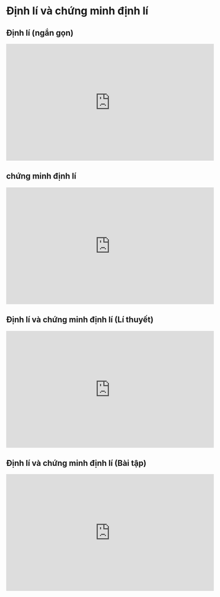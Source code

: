 # Định lí và chứng minh định lí
## Định lí (ngắn gọn)
<iframe width="560" height="315" src="https://www.youtube.com/embed/v-_7KGb7LLE?si=5efTmbvNQPk8wujY" title="YouTube video player" frameborder="0" allow="accelerometer; autoplay; clipboard-write; encrypted-media; gyroscope; picture-in-picture; web-share" referrerpolicy="strict-origin-when-cross-origin" allowfullscreen></iframe>

## chứng minh định lí
<iframe width="560" height="315" src="https://www.youtube.com/embed/zcXZd4RryvU?si=Y5gkf_mTPRBQ_uCj" title="YouTube video player" frameborder="0" allow="accelerometer; autoplay; clipboard-write; encrypted-media; gyroscope; picture-in-picture; web-share" referrerpolicy="strict-origin-when-cross-origin" allowfullscreen></iframe>

## Định lí và chứng minh định lí (Lí thuyết)
<iframe width="560" height="315" src="https://www.youtube.com/embed/PpaaHM1uSks?si=HVWLYSi3wLnF1d1i" title="YouTube video player" frameborder="0" allow="accelerometer; autoplay; clipboard-write; encrypted-media; gyroscope; picture-in-picture; web-share" referrerpolicy="strict-origin-when-cross-origin" allowfullscreen></iframe>

## Định lí và chứng minh định lí (Bài tập)
<iframe width="560" height="315" src="https://www.youtube.com/embed/YKMslK3ZcHI?si=iP9CZc_7k5s_bc8A" title="YouTube video player" frameborder="0" allow="accelerometer; autoplay; clipboard-write; encrypted-media; gyroscope; picture-in-picture; web-share" referrerpolicy="strict-origin-when-cross-origin" allowfullscreen></iframe>